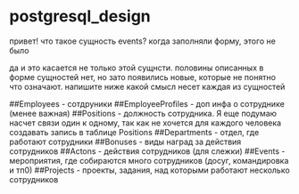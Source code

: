 # postgresql_design

привет! что такое сущность events? когда заполняли форму, этого не было

да и это касается не только этой сущнсти. половины описанных в форме сущностей нет, но зато появились новые, которые не понятно что означают. напишите ниже какой смысл несет каждая из сущностей

##Employees - сотдруники
##EmployeeProfiles - доп инфа о сотруднике (менее важная)
##Positions - должность сотрудника. Я еще подумаю насчет связи один к одному, так как не хочется для каждого человека создавать запись в таблице Positions
##Departments - отдел, где работают сотрудники
##Bonuses - виды наград за действия сотрудников
##Actons - действия сотрудников (для слежки)
##Events - мероприятия, где собираются много сотрудников (досуг, командировка и тп0)
##Projects - проекты, задания, над которыми работают несколько сотрудников
